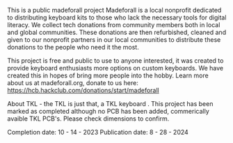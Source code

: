 This is a public madeforall project Madeforall is a local nonprofit dedicated to distributing keyboard kits to those who lack the necessary tools for digital literacy. We collect tech donations from community members both in local and global communities. These donations are then refurbished, cleaned and given to our nonprofit partners in our local communities to distribute these donations to the people who need it the most.

This project is free and public to use to anyone interested, it was created to provide keyboard enthusiasts more options on custom keyboards. We have created this in hopes of bring more people into the hobby. Learn more about us at madeforall.org, donate to us here: https://hcb.hackclub.com/donations/start/madeforall

About TKL - the TKL is just that, a TKL keyboard . This project has been marked as completed although no PCB has been added, commerically avaible TKL PCB's. Please check dimensions to confirm.

Completion date: 10 - 14 - 2023 Publication date: 8 - 28 - 2024
